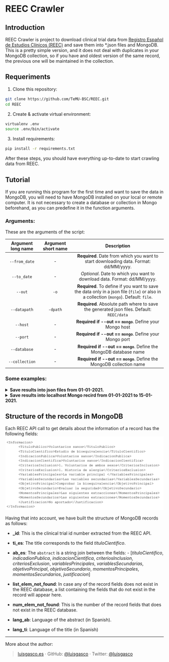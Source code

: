 # REEC Crawler

## Introduction
REEC Crawler is project to download clinical trial data from [Registro Español de Estudios Clínicos (REEC)](https://reec.aemps.es/reec/public/web.html) and save them into *.json files and MongoDB. This is a pretty simple version, and it does not deal with duplicates in your MongoDB collection, so if you have and oldest version of the same record, the previous one will be maintained in the collection.

## Requeriments

1. Clone this repository:

```bash
git clone https://github.com/TeMU-BSC/REEC.git 
cd REEC
```

2. Create & activate virtual environment:

```bash
virtualenv .env
source .env/bin/activate
```

3. Install requirements:
```bash
pip install -r requirements.txt
```

After these steps, you should have everything up-to-date to start crawling data from REEC.

## Tutorial
If you are running this program for the first time and want to save the data in MongoDB, you will need to have MongoDB installed on your local or remote computer. It is not necessary to create a database or collection in Mongo beforehand, as you can predefine it in the function arguments.

### Arguments:
These are the arguments of the script:

|     Argument long name     |    Argument short name    |       Description              |
|:------------------:|:--------------------:|:-------------------:|
| `--from_date` | - |  **Required**. Date from which you want to start downloading data. Format: dd/MM/yyyy.|
| `--to_date` | - |      *Optional*. Date to which you want to download data. Format: dd/MM/yyyy.    |
|  `--out`  | `-o` |   **Required**. To define if you want to save the data only in a json file (`file`) or also in a collection (`mongo`). Default: `file`.   |
|  `--datapath`  | `-dpath` | **Required**. Absolute path where to save the generated json files. Default: `REEC/data` |
|  `--host`  | - | **Required if --out == `mongo`**. Define your Mongo host |
|  `--port`  | - | **Required if --out == `mongo`**. Define your Mongo port |
|  `--database`  | - |  **Required if --out == `mongo`**. Define the MongoDB database name  |
|  `--collection`  | -  |  **Required if --out == `mongo`**. Define the MongoDB collection name     |


### Some examples:

<details>
  <summary><b>Save results into json files from 01-01-2021. </b></summary>

```bash
python reec_script.py --from_date "01-01-2021" -o "file"
```
</details>
<details>
  <summary><b>Save results into localhost Mongo recird from 01-01-2021 to 15-01-2021. </b></summary>
      
```bash
python reec_script.py --from_date "01-01-2021" --to_date "15-01-2021" --out "mongo" --host "localhost" --port "27017" --database "new_database" --collection "test_collection"
```
</details>


## Structure of the records in MongoDB
Each REEC API call to get details about the information of a record has the following fields:
![Drag Racing](information_api_fields_image.PNG)

Having that into account, we have built the structure of MongoDB records as follows:
- **_id**: This is the clinical trial id number extracted from the REEC API.
- **ti_es**: The title corresponds to the field *tituloCientifico*.
- **ab_es**: The `abstract` is a string join between the fields:
      - [*tituloCientifico*, *indicadionPublica*, *indicacionCientifica*, *criteriosInclusion*, *criteriosExclusion*, *variablesPrincipales*, *variablesSecundarias*, *objetivoPrincipal*, *objetivoSecundario*, *momentosPrincipales*, *momentosSecundarios*, *justificacion*]

- **list_elem_not_found**: In case any of the record fields does not exist in the REEC database, a list containing the fields that do not exist in the record will appear here.
- **num_elem_not_found**: This is the number of the record fields that does not exist in the REEC database.
- **lang_ab**: Language of the abstract (in Spanish).
- **lang_ti**: Language of the title (in Spanish)


-----
More about the author:
> [luisgasco.es](http://luisgasco.es/) · GitHub:
> [@luisgasco](https://github.com/luisgasco) · Twitter:
> [@luisgasco](https://twitter.com/luisgasco)




